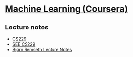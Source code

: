 # [Machine Learning (Coursera)](https://www.coursera.org/learn/machine-learning)

## Lecture notes
- [CS229](http://cs229.stanford.edu/materials.html)
- [SEE CS229](https://see.stanford.edu/Course/CS229)
- [Bjørn Remseth Lecture Notes](https://dl.dropboxusercontent.com/u/187726/machine-learning-notes.pdf)

